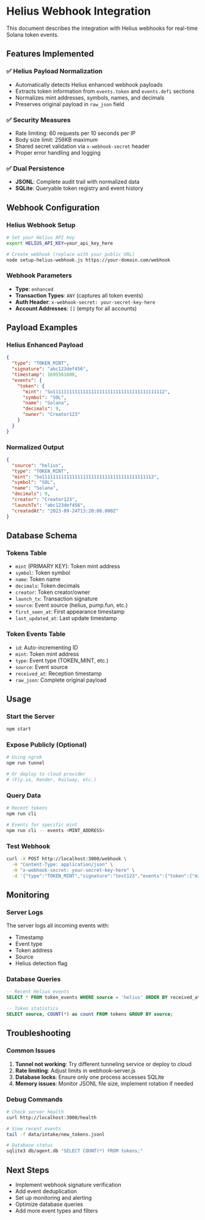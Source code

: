 # Helius Webhook Integration

This document describes the integration with Helius webhooks for real-time Solana token events.

## Features Implemented

### ✅ **Helius Payload Normalization**
- Automatically detects Helius enhanced webhook payloads
- Extracts token information from `events.token` and `events.defi` sections
- Normalizes mint addresses, symbols, names, and decimals
- Preserves original payload in `raw_json` field

### ✅ **Security Measures**
- Rate limiting: 60 requests per 10 seconds per IP
- Body size limit: 256KB maximum
- Shared secret validation via `x-webhook-secret` header
- Proper error handling and logging

### ✅ **Dual Persistence**
- **JSONL**: Complete audit trail with normalized data
- **SQLite**: Queryable token registry and event history

## Webhook Configuration

### Helius Webhook Setup
```bash
# Set your Helius API key
export HELIUS_API_KEY=your_api_key_here

# Create webhook (replace with your public URL)
node setup-helius-webhook.js https://your-domain.com/webhook
```

### Webhook Parameters
- **Type**: `enhanced`
- **Transaction Types**: `ANY` (captures all token events)
- **Auth Header**: `x-webhook-secret: your-secret-key-here`
- **Account Addresses**: `[]` (empty for all accounts)

## Payload Examples

### Helius Enhanced Payload
```json
{
  "type": "TOKEN_MINT",
  "signature": "abc123def456",
  "timestamp": 1695561600,
  "events": {
    "token": {
      "mint": "So11111111111111111111111111111111111111112",
      "symbol": "SOL",
      "name": "Solana",
      "decimals": 9,
      "owner": "Creator123"
    }
  }
}
```

### Normalized Output
```json
{
  "source": "helius",
  "type": "TOKEN_MINT",
  "mint": "So11111111111111111111111111111111111111112",
  "symbol": "SOL",
  "name": "Solana",
  "decimals": 9,
  "creator": "Creator123",
  "launchTx": "abc123def456",
  "createdAt": "2023-09-24T13:20:00.000Z"
}
```

## Database Schema

### Tokens Table
- `mint` (PRIMARY KEY): Token mint address
- `symbol`: Token symbol
- `name`: Token name
- `decimals`: Token decimals
- `creator`: Token creator/owner
- `launch_tx`: Transaction signature
- `source`: Event source (helius, pump.fun, etc.)
- `first_seen_at`: First appearance timestamp
- `last_updated_at`: Last update timestamp

### Token Events Table
- `id`: Auto-incrementing ID
- `mint`: Token mint address
- `type`: Event type (TOKEN_MINT, etc.)
- `source`: Event source
- `received_at`: Reception timestamp
- `raw_json`: Complete original payload

## Usage

### Start the Server
```bash
npm start
```

### Expose Publicly (Optional)
```bash
# Using ngrok
npm run tunnel

# Or deploy to cloud provider
# (Fly.io, Render, Railway, etc.)
```

### Query Data
```bash
# Recent tokens
npm run cli

# Events for specific mint
npm run cli -- events <MINT_ADDRESS>
```

### Test Webhook
```bash
curl -X POST http://localhost:3000/webhook \
  -H "Content-Type: application/json" \
  -H "x-webhook-secret: your-secret-key-here" \
  -d '{"type":"TOKEN_MINT","signature":"test123","events":{"token":{"mint":"ABC123","symbol":"TEST"}}}'
```

## Monitoring

### Server Logs
The server logs all incoming events with:
- Timestamp
- Event type
- Token address
- Source
- Helius detection flag

### Database Queries
```sql
-- Recent Helius events
SELECT * FROM token_events WHERE source = 'helius' ORDER BY received_at DESC LIMIT 10;

-- Token statistics
SELECT source, COUNT(*) as count FROM tokens GROUP BY source;
```

## Troubleshooting

### Common Issues
1. **Tunnel not working**: Try different tunneling service or deploy to cloud
2. **Rate limiting**: Adjust limits in webhook-server.js
3. **Database locks**: Ensure only one process accesses SQLite
4. **Memory issues**: Monitor JSONL file size, implement rotation if needed

### Debug Commands
```bash
# Check server health
curl http://localhost:3000/health

# View recent events
tail -f data/intake/new_tokens.jsonl

# Database status
sqlite3 db/agent.db "SELECT COUNT(*) FROM tokens;"
```

## Next Steps

- Implement webhook signature verification
- Add event deduplication
- Set up monitoring and alerting
- Optimize database queries
- Add more event types and filters
